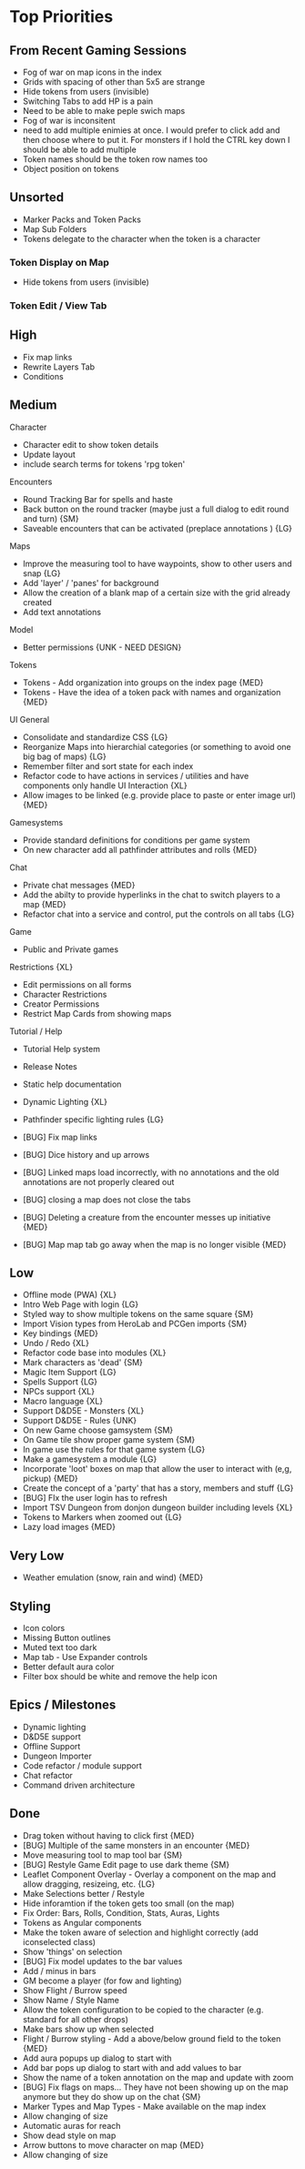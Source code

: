 # Top Priorities

## From Recent Gaming Sessions
- Fog of war on map icons in the index
- Grids with spacing of other than 5x5 are strange
- Hide tokens from users (invisible)
- Switching Tabs to add HP is a pain
- Need to be able to make peple swich maps
- Fog of war is inconsitent
- need to add multiple enimies at once. I would prefer to click add and then choose where to put it. For monsters if I hold the CTRL key down I should be able to add multiple
- Token names should be the token row names too
- Object position on tokens

## Unsorted
- Marker Packs and Token Packs
- Map Sub Folders
- Tokens delegate to the character when the token is a character

### Token Display on Map
- Hide tokens from users (invisible)

### Token Edit / View Tab

## High
- Fix map links
- Rewrite Layers Tab
- Conditions

## Medium

Character
- Character edit to show token details
- Update layout
- include search terms for tokens 'rpg token'

Encounters
- Round Tracking Bar for spells and haste
- Back button on the round tracker (maybe just a full dialog to edit round and turn) {SM}
- Saveable encounters that can be activated (preplace annotations ) {LG}

Maps
- Improve the measuring tool to have waypoints, show to other users and snap {LG} 
- Add 'layer' / 'panes' for background 
- Allow the creation of a blank map of a certain size with the grid already created
- Add text annotations

Model
- Better permissions {UNK - NEED DESIGN}

Tokens
- Tokens - Add organization into groups on the index page {MED}
- Tokens - Have the idea of a token pack with names and organization {MED}

UI General
- Consolidate and standardize CSS {LG}
- Reorganize Maps into hierarchial categories (or something to avoid one big bag of maps) {LG}
- Remember filter and sort state for each index
- Refactor code to have actions in services / utilities and have components only handle UI Interaction {XL}
- Allow images to be linked (e.g. provide place to paste or enter image url) {MED}

Gamesystems
- Provide standard definitions for conditions per game system
- On new character add all pathfinder attributes and rolls {MED}

Chat
- Private chat messages {MED}
- Add the abilty to provide hyperlinks in the chat to switch players to a map {MED}
- Refactor chat into a service and control, put the controls on all tabs {LG}

Game
- Public and Private games

Restrictions {XL}
- Edit permissions on all forms
- Character Restrictions
- Creator Permissions
- Restrict Map Cards from showing maps

Tutorial / Help
- Tutorial Help system
- Release Notes
- Static help documentation

- Dynamic Lighting  {XL}
- Pathfinder specific lighting rules  {LG}
- [BUG] Fix map links
- [BUG] Dice history and up arrows
- [BUG] Linked maps load incorrectly, with no annotations and the old annotations are not properly cleared out
- [BUG] closing a map does not close the tabs
- [BUG] Deleting a creature from the encounter messes up initiative {MED}
- [BUG] Map map tab go away when the map is no longer visible {MED}

## Low

- Offline mode (PWA) {XL}
- Intro Web Page with login {LG}
- Styled way to show multiple tokens on the same square {SM}
- Import Vision types from HeroLab and PCGen imports {SM}
- Key bindings {MED}
- Undo / Redo {XL}
- Refactor code base into modules {XL}
- Mark characters as 'dead' {SM}
- Magic Item Support {LG}
- Spells Support {LG}
- NPCs support {XL}
- Macro language {XL}
- Support D&D5E - Monsters {XL}
- Support D&D5E - Rules {UNK}
- On new Game choose gamsystem {SM}
- On Game tile show proper game system {SM}
- In game use the rules for that game system {LG}
- Make a gamesystem a module {LG}
- Incorporate 'loot' boxes on map that allow the user to interact with (e,g, pickup) {MED}
- Create the concept of a 'party' that has a story, members and stuff {LG}
- [BUG] FIx the user login has to refresh
- Import TSV Dungeon from donjon dungeon builder including levels {XL}
- Tokens to Markers when zoomed out {LG}
- Lazy load images {MED}

## Very Low

- Weather emulation (snow, rain and wind) {MED}

## Styling 

- Icon colors
- Missing Button outlines
- Muted text too dark
- Map tab - Use Expander controls
- Better default aura color
- Filter box should be white and remove the help icon

## Epics / Milestones

- Dynamic lighting
- D&D5E support
- Offline Support
- Dungeon Importer
- Code refactor / module support
- Chat refactor
- Command driven architecture

## Done

- Drag token without having to click first  {MED}
- [BUG] Multiple of the same monsters in an encounter  {MED}
- Move measuring tool to map tool bar {SM}
- [BUG] Restyle Game Edit page to use dark theme {SM}
- Leaflet Component Overlay - Overlay a component on the map and allow dragging, resizeing, etc. {LG}
- Make Selections better / Restyle
- Hide inforamtion if the token gets too small (on the map)
- Fix Order: Bars, Rolls, Condition, Stats,  Auras, Lights
- Tokens as Angular components
- Make the token aware of selection and highlight correctly (add iconselected class)
- Show 'things' on selection
- [BUG] Fix model updates to the bar values
- Add / minus in bars
- GM become a player (for fow and lighting)
- Show Flight / Burrow speed
- Show Name / Style Name
- Allow the token configuration to be copied to the character (e.g. standard for all other drops)
- Make bars show up when selected 
- Flight / Burrow styling - Add a above/below ground field to the token {MED}
- Add aura popups up dialog to start with
- Add bar pops up dialog to start with and add values to bar
- Show the name of a token annotation on the map and update with zoom 
- [BUG] Fix flags on maps... They have not been showing up on the map anymore but they do show up on the chat {SM}
- Marker Types and Map Types - Make available on the map index 
- Allow changing of size
- Automatic auras for reach
- Show dead style on map
- Arrow buttons to move character on map {MED}
- Allow changing of size
